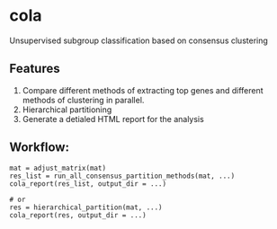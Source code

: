 # cola
Unsupervised subgroup classification based on consensus clustering

## Features

1. Compare different methods of extracting top genes and different methods of clustering in parallel.
2. Hierarchical partitioning
3. Generate a detialed HTML report for the analysis

## Workflow:

```{r}
mat = adjust_matrix(mat)
res_list = run_all_consensus_partition_methods(mat, ...)
cola_report(res_list, output_dir = ...)

# or
res = hierarchical_partition(mat, ...)
cola_report(res, output_dir = ...)
```
